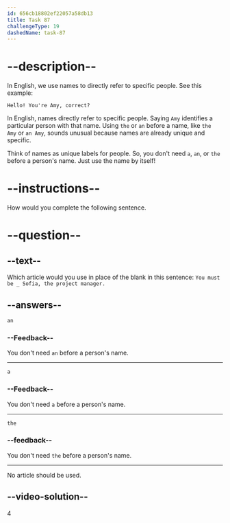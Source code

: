 ```yaml
---
id: 656cb18802ef22057a58db13
title: Task 87
challengeType: 19
dashedName: task-87
---
```


# --description--

In English, we use names to directly refer to specific people. See this example:

`Hello! You're Amy, correct?`

In English, names directly refer to specific people. Saying `Amy` identifies a particular person with that name. Using `the` or `an` before a name, like `the Amy` or `an Amy`, sounds unusual because names are already unique and specific.

Think of names as unique labels for people. So, you don't need `a`, `an`, or `the` before a person's name. Just use the name by itself!

# --instructions--

How would you complete the following sentence.

# --question--

## --text--

Which article would you use in place of the blank in this sentence: `You must be _ Sofia, the project manager.`

## --answers--

`an`

### --Feedback--

You don't need `an` before a person's name.

---

`a`

### --Feedback--

You don't need `a` before a person's name.

---

`the`

### --feedback--

You don't need `the` before a person's name.

---

No article should be used.

## --video-solution--

4
